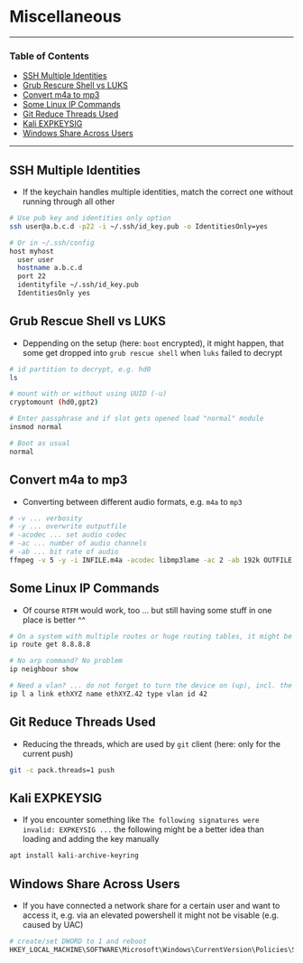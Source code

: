 # Miscellaneous

---

### Table of Contents
- [SSH Multiple Identities](#ssh-multiple-identities)
- [Grub Rescure Shell vs LUKS](#grub-rescue-shell-vs-luks)
- [Convert m4a to mp3](#convert-m4a-to-mp3)
- [Some Linux IP Commands](#some-linux-ip-commands)
- [Git Reduce Threads Used](#git-reduce-threads-used)
- [Kali EXPKEYSIG](#kali-expkeysig)
- [Windows Share Across Users](#windows-share-across-users)

---

## SSH Multiple Identities
- If the keychain handles multiple identities, match the correct one without running through all other

```bash
# Use pub key and identities only option
ssh user@a.b.c.d -p22 -i ~/.ssh/id_key.pub -o IdentitiesOnly=yes

# Or in ~/.ssh/config
host myhost
  user user
  hostname a.b.c.d
  port 22
  identityfile ~/.ssh/id_key.pub
  IdentitiesOnly yes
```

## Grub Rescue Shell vs LUKS
- Deppending on the setup (here: `boot` encrypted), it might happen, that some get dropped into `grub rescue shell` when `luks` failed to decrypt

```sh
# id partition to decrypt, e.g. hd0
ls

# mount with or without using UUID (-u)
cryptomount (hd0,gpt2)

# Enter passphrase and if slot gets opened load "normal" module
insmod normal

# Boot as usual
normal
```

## Convert m4a to mp3
- Converting between different audio formats, e.g. `m4a` to `mp3`

```bash
# -v ... verbosity
# -y ... overwrite outputfile
# -acodec ... set audio codec
# -ac ... number of audio channels 
# -ab ... bit rate of audio
ffmpeg -v 5 -y -i INFILE.m4a -acodec libmp3lame -ac 2 -ab 192k OUTFILE.mp3
```

## Some Linux IP Commands
- Of course `RTFM` would work, too ... but still having some stuff in one place is better ^^ 

```bash
# On a system with multiple routes or huge routing tables, it might be helpful to know exactly which `route` would be used beforehand
ip route get 8.8.8.8

# No arp command? No problem
ip neighbour show

# Need a vlan? ... do not forget to turn the device on (up), incl. the parent
ip l a link ethXYZ name ethXYZ.42 type vlan id 42

```

## Git Reduce Threads Used
- Reducing the threads, which are used by `git` client (here: only for the current push)

```bash
git -c pack.threads=1 push
```

## Kali EXPKEYSIG
- If you encounter something like `The following signatures were invalid: EXPKEYSIG ...` the following might be a better idea than loading and adding the key manually

```bash
apt install kali-archive-keyring
```

## Windows Share Across Users
- If you have connected a network share for a certain user and want to access it, e.g. via an elevated powershell it might not be visable (e.g. caused by UAC)

```powershell
# create/set DWORD to 1 and reboot
HKEY_LOCAL_MACHINE\SOFTWARE\Microsoft\Windows\CurrentVersion\Policies\System\EnableLinkedConnections
```
